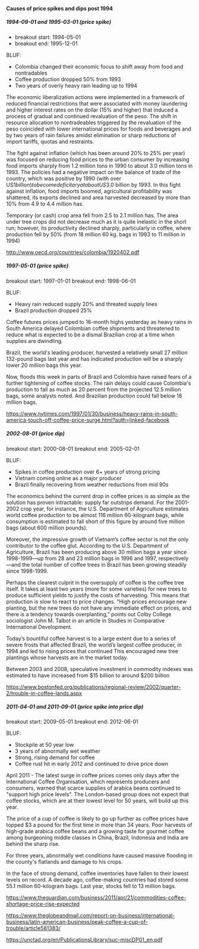 #### Causes of price spikes and dips post 1994









##### 1994-09-01 and 1995-03-01 (price spike)

- breakout start: 1994-05-01
- breakout end: 1995-12-01

BLUF: 

- Colombia changed their economic focus to shift away from food and nontradables
- Coffee production dropped 50% from 1993
- Two years of overly heavy rain leading up to 1994

The economic liberalization actions were
implemented in a framework of reduced financial restrictions that were associated with
money laundering and higher interest rates on the dollar (15% and higher) that induced
a process of gradual and continued revaluation of the peso. The shift in resource
allocation to nontradeables triggered by the revaluation of the peso coincided with lower
international prices for foods and beverages and by two years of rain failures amidst
elimination or sharp reductions of import tariffs, quotas and restraints.

The fight against inflation (which has been around 20% to 25% per year) was focused on
reducing food prices to the urban consumer by increasing food imports sharply from 1.2
million tons in 1990 to about 3.0 million tons in 1993. The policies had a negative impact
on the balance of trade of the country, which was positive by 1990 (with over US$1
billion) to become deficitary at about US$3.0 billion by 1993. In this fight against inflation,
food imports boomed, agricultural profitability was shattered, its exports declined and area
harvested decreased by more than 10% from 4.9 to 4.4 million has. 

Temporary (or cash) crop area fell from 2.5 to 2.1 million has. The area under tree crops
did not decrease much as it is quite inelastic in the short run; however, its productivity declined sharply, particularly in coffee, where production fell by 50% (from 18 million 60
kg. bags in 1993 to 11 million in 1994)

http://www.oecd.org/countries/colombia/1920402.pdf


##### 1997-05-01 (price spike)

breakout start: 1997-01-01
breakout end: 1998-06-01

BLUF: 

- Heavy rain reduced supply 20% and threated supply lines
- Brazil production dropped 25%


Coffee futures prices jumped to 16-month highs yesterday as heavy rains in South America delayed Colombian coffee shipments and threatened to reduce what is expected to be a dismal Brazilian crop at a time when supplies are dwindling.

Brazil, the world's leading producer, harvested a relatively small 27 million 132-pound bags last year and has indicated production will be a sharply lower 20 million bags this year.

Now, floods this week in parts of Brazil and Colombia have raised fears of a further tightening of coffee stocks. The rain delays could cause Colombia's production to fall as much as 20 percent from the projected 12.5 million bags, some analysts noted. And Brazilian production could fall below 18 million bags.

https://www.nytimes.com/1997/01/30/business/heavy-rains-in-south-america-touch-off-coffee-price-surge.html?auth=linked-facebook


##### 2002-08-01 (price dip)

breakout start: 2000-08-01
breakout end: 2005-02-01

BLUF: 

- Spikes in coffee production over 6+ years of strong pricing
- Vietnam coming online as a major producer
- Brazil finally recovering from weather reductions from mid 90s

The economics behind the current drop in coffee prices is as simple as the solution has proven intractable: supply far outstrips demand. For the 2001-2002 crop year, for instance, the U.S. Department of Agriculture estimates world coffee production to be almost 116 million 60-kilogram bags, while consumption is estimated to fall short of this figure by around five million bags (about 600 million pounds).


Moreover, the impressive growth of Vietnam’s coffee sector is not the only contributor to the coffee glut. According to the U.S. Department of Agriculture, Brazil has been producing above 30 million bags a year since 1998-1999—up from 28 and 23 million bags in 1996 and 1997, respectively—and the total number of coffee trees in Brazil has been growing steadily since 1998-1999.

Perhaps the clearest culprit in the oversupply of coffee is the coffee tree itself. It takes at least two years (more for some varieties) for new trees to produce sufficient yields to justify the costs of harvesting. This means that production is slow to react to price changes. “High prices encourage new planting, but the new trees do not have any immediate effect on prices, and there is a tendency towards overplanting,” points out Colby College sociologist John M. Talbot in an article in Studies in Comparative International Development.

Today’s bountiful coffee harvest is to a large extent due to a series of severe frosts that affected Brazil, the world’s largest coffee producer, in 1994 and led to rising prices that continued This encouraged new tree plantings whose harvests are in the market today.

Between 2003 and 2008, speculative investment in commodity
indexes was estimated to have increased from $15 billion to around $200 billion

https://www.bostonfed.org/publications/regional-review/2002/quarter-2/trouble-in-coffee-lands.aspx


##### 2011-04-01 and 2011-09-01 (price spike into price dip)

breakout start: 2009-05-01
breakout end: 2012-06-01

BLUF: 
- Stockpile at 50 year low
- 3 years of abnormally wet weather
- Strong, rising demand for coffee
- Coffee rust hit in early 2012 and continued to drive price down

April 2011 - The latest surge in coffee prices comes only days after the International Coffee Organisation, which represents producers and consumers, warned that scarce supplies of arabica beans continued to "support high price levels". The London-based group does not expect that coffee stocks, which are at their lowest level for 50 years, will build up this year.

The price of a cup of coffee is likely to go up further as coffee prices have topped $3 a pound for the first time in more than 34 years. Poor harvests of high-grade arabica coffee beans and a growing taste for gourmet coffee among burgeoning middle classes in China, Brazil, Indonesia and India are behind the sharp rise.

For three years, abnormally wet conditions have caused massive flooding in the county's flatlands and damage to his crops.

In the face of strong demand, coffee inventories have fallen to their lowest levels on record. A decade ago, coffee-making countries had stored some 55.1 million 60-kilogram bags. Last year, stocks fell to 13 million bags. 

https://www.theguardian.com/business/2011/apr/21/commodities-coffee-shortage-price-rise-expected

https://www.theglobeandmail.com/report-on-business/international-business/latin-american-business/peak-coffee-a-cup-of-trouble/article581383/



https://unctad.org/en/PublicationsLibrary/suc-miscDP01_en.pdf



